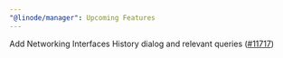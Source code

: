 ```yaml
---
"@linode/manager": Upcoming Features
---
```


Add Networking Interfaces History dialog and relevant queries ([#11717](https://github.com/linode/manager/pull/11717))
